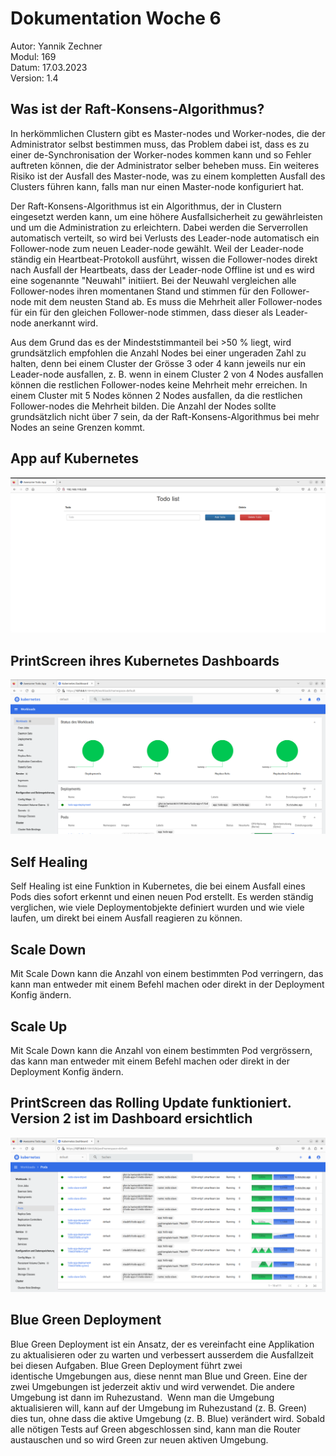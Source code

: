 # Dokumentation Woche 6
Autor: Yannik Zechner\
Modul: 169\
Datum: 17.03.2023\
Version: 1.4

## Was ist der Raft-Konsens-Algorithmus?
In herkömmlichen Clustern gibt es Master-nodes und Worker-nodes, die der Administrator selbst bestimmen muss, das Problem dabei ist, dass es zu einer de-Synchronisation der Worker-nodes kommen kann und so Fehler auftreten können, die der Administrator selber beheben muss. Ein weiteres Risiko ist der Ausfall des Master-node, was zu einem kompletten Ausfall des Clusters führen kann, falls man nur einen Master-node konfiguriert hat.

Der Raft-Konsens-Algorithmus ist ein Algorithmus, der in Clustern eingesetzt werden kann, um eine höhere Ausfallsicherheit zu gewährleisten und um die Administration zu erleichtern. Dabei werden die Serverrollen automatisch verteilt, so wird bei Verlusts des Leader-node automatisch ein Follower-node zum neuen Leader-node gewählt. Weil der Leader-node ständig ein Heartbeat-Protokoll ausführt, wissen die Follower-nodes direkt nach Ausfall der Heartbeats, dass der Leader-node Offline ist und es wird eine sogenannte "Neuwahl" initiiert. Bei der Neuwahl vergleichen alle Follower-nodes ihren momentanen Stand und stimmen für den Follower-node mit dem neusten Stand ab. Es muss die Mehrheit aller Follower-nodes für ein für den gleichen Follower-node stimmen, dass dieser als Leader-node anerkannt wird.

Aus dem Grund das es der Mindeststimmanteil bei >50 % liegt, wird grundsätzlich empfohlen die Anzahl Nodes bei einer ungeraden Zahl zu halten, denn bei einem Cluster der Grösse 3 oder 4 kann jeweils nur ein Leader-node ausfallen, z. B. wenn in einem Cluster 2 von 4 Nodes ausfallen können die restlichen Follower-nodes keine Mehrheit mehr erreichen. In einem Cluster mit 5 Nodes können 2 Nodes ausfallen, da die restlichen Follower-nodes die Mehrheit bilden. Die Anzahl der Nodes sollte grundsätzlich nicht über 7 sein, da der Raft-Konsens-Algorithmus bei mehr Nodes an seine Grenzen kommt.

## App auf Kubernetes
![](images/screenshot-kubernetes-app.png)

## PrintScreen ihres Kubernetes Dashboards
![](images/screenshot-kubernetes-dashboard.png)


## Self Healing
Self Healing ist eine Funktion in Kubernetes, die bei einem Ausfall eines Pods dies sofort erkennt und einen neuen Pod erstellt. Es werden ständig verglichen, wie viele Deploymentobjekte definiert wurden und wie viele laufen, um direkt bei einem Ausfall reagieren zu können.

## Scale Down
Mit Scale Down kann die Anzahl von einem bestimmten Pod verringern, das kann man entweder mit einem Befehl machen oder direkt in der Deployment Konfig ändern.

## Scale Up
Mit Scale Down kann die Anzahl von einem bestimmten Pod vergrössern, das kann man entweder mit einem Befehl machen oder direkt in der Deployment Konfig ändern.

## PrintScreen das Rolling Update funktioniert. Version 2 ist im Dashboard ersichtlich
![](images/screenshot-kubernetes-app-v2.png)

## Blue Green Deployment
Blue Green Deployment ist ein Ansatz, der es vereinfacht eine Applikation zu aktualisieren oder zu warten und verbessert ausserdem die Ausfallzeit bei diesen Aufgaben. Blue Green Deployment führt zwei identische Umgebungen aus, diese nennt man Blue und Green. Eine der zwei Umgebungen ist jederzeit aktiv und wird verwendet. Die andere Umgebung ist dann im Ruhezustand.  Wenn man die Umgebung aktualisieren will, kann auf der Umgebung im Ruhezustand (z. B. Green) dies tun, ohne dass die aktive Umgebung (z. B. Blue) verändert wird. Sobald alle nötigen Tests auf Green abgeschlossen sind, kann man die Router austauschen und so wird Green zur neuen aktiven Umgebung.
